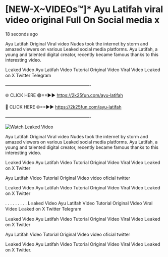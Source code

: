 # [NEW-X~VIDEOs™]* Ayu Latifah viral video original Full On Social media x

18 seconds ago

Ayu Latifah Original Viral video Nudes took the internet by storm and amazed viewers on various Leaked social media platforms. Ayu Latifah, a young and talented digital creator, recently became famous thanks to this interesting video.

L𝚎aked Video Ayu Latifah Video Tutorial Original Video Viral Video L𝚎aked on X Twitter Telegram

———————————————————-

🌐 CLICK HERE 🟢==►► https://2k25fun.com/ayu-latifah

🔴 CLICK HERE 🌐==►► https://2k25fun.com/ayu-latifah

———————————————————-

[![Watch Leaked Video](https://miro.medium.com/v2/resize:fit:828/format:webp/1*cilzJN44JGOrTw9NJCrNHA.gif "Watch Leaked Video")](https://2k25fun.com/ayu-latifah)

Ayu Latifah Original Viral video Nudes took the internet by storm and amazed viewers on various Leaked social media platforms. Ayu Latifah, a young and talented digital creator, recently became famous thanks to this interesting video.

L𝚎aked Video Ayu Latifah Video Tutorial Original Video Viral Video L𝚎aked on X Twitter

Ayu Latifah Video Tutorial Original Video video oficial twitter

L𝚎aked Video Ayu Latifah Video Tutorial Original Video Viral Video L𝚎aked on X Twitter

. . . . . . . . . L𝚎aked Video Ayu Latifah Video Tutorial Original Video Viral Video L𝚎aked on X Twitter Telegram

L𝚎aked Video Ayu Latifah Video Tutorial Original Video Viral Video L𝚎aked on X Twitter

Ayu Latifah Video Tutorial Original Video video oficial twitter

L𝚎aked Video Ayu Latifah Video Tutorial Original Video Viral Video L𝚎aked on X Twitter.